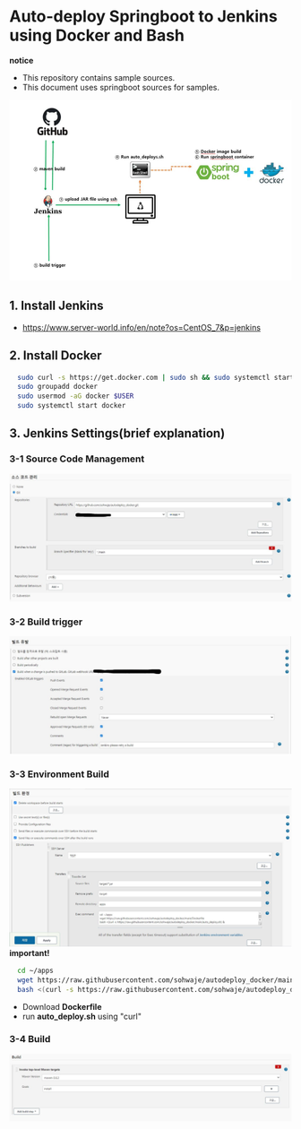 # Auto-deploy Springboot to Jenkins using Docker and Bash
**notice**
- This repository contains sample sources.
- This document uses springboot sources for samples.

![Alt text](/readme-img/build-image.JPG)

## 1. Install Jenkins
- https://www.server-world.info/en/note?os=CentOS_7&p=jenkins

## 2. Install Docker
```bash
  sudo curl -s https://get.docker.com | sudo sh && sudo systemctl start docker && sudo systemctl enable docker
  sudo groupadd docker
  sudo usermod -aG docker $USER
  sudo systemctl start docker
```

## 3. Jenkins Settings(brief explanation)
### 3-1 Source Code Management
![Alt text](/readme-img/manage-source-code.jpg)

### 3-2 Build trigger
![Alt text](/readme-img/build-trigger.jpg)

### 3-3 Environment Build
![Alt text](/readme-img/env-build.JPG)
**important!**
```bash
  cd ~/apps
  wget https://raw.githubusercontent.com/sohwaje/autodeploy_docker/main/Dockerfile
  bash <(curl -s https://raw.githubusercontent.com/sohwaje/autodeploy_docker/main/auto_deploy.sh) &
```
  + Download **Dockerfile**
  + run **auto_deploy.sh** using "curl"
### 3-4 Build
![Alt text](readme-img/build-go.JPG)
